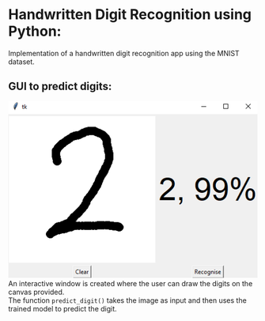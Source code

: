 # Handwritten Digit Recognition using Python:
Implementation of a handwritten digit recognition app using the MNIST dataset. 
## GUI to predict digits:
![](GUI.png)
<br>
An interactive window is created where the user can draw the digits on the canvas provided.
<br>
The function `predict_digit()` takes the image as input and then uses the trained model to predict the digit.
